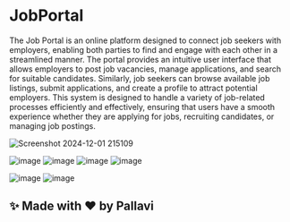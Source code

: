 # JobPortal

The Job Portal is an online platform designed to connect job seekers with employers, enabling both parties to find and engage with each other in a streamlined manner. The portal provides an intuitive user interface that allows employers to post job vacancies, manage applications, and search for suitable candidates. Similarly, job seekers can browse available job listings, submit applications, and create a profile to attract potential employers.
This system is designed to handle a variety of job-related processes efficiently and effectively, ensuring that users have a smooth experience whether they are applying for jobs, recruiting candidates, or managing job postings.

![Screenshot 2024-12-01 215109](https://github.com/user-attachments/assets/23e693fe-cec7-4139-88e9-e6b883de7f45)


![image](https://github.com/user-attachments/assets/f93b3607-b5e5-4ea9-80b1-7f4c78d69794)
![image](https://github.com/user-attachments/assets/24c05482-57ff-4d49-a8ca-965e3670a8cc)
![image](https://github.com/user-attachments/assets/5cb07a28-2b5f-4272-9da2-b1add5fa1cd2)
![image](https://github.com/user-attachments/assets/ddf99cb0-7591-415c-838f-4ab27f309c01)


![image](https://github.com/user-attachments/assets/c8f3d2a4-d344-476f-9ba0-623db2a10890)
![image](https://github.com/user-attachments/assets/5a68a53c-e3a3-4da6-b3c9-7b8474fdc623)

## ✨ Made with ❤️ by Pallavi











